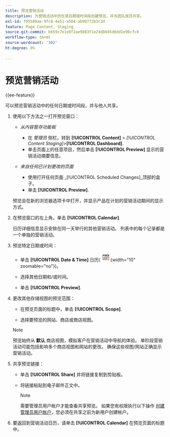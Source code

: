 ```yaml
---
title: 预览营销活动
description: 为营销活动中的任意日期或时间段创建预览，并与团队成员共享。
exl-id: f05589ae-9fc8-4e51-a504-ab90772b3c3d
feature: Page Content, Staging
source-git-commit: b659c7e1e8f2ae9883f1e24d8045d6dd1e90cfc0
workflow-type: tm+mt
source-wordcount: '302'
ht-degree: 0%

---
```


# 预览营销活动

{{ee-feature}}

可以预览营销活动中的任何日期或时间段，并与他人共享。

1. 使用以下方法之一打开预览窗口：

   - _从内容暂存功能板_

      - 在 _管理员_ 侧栏，转到  **[!UICONTROL Content]** > _[!UICONTROL Content Staging]_>**[!UICONTROL Dashboard]**.
      - 单击页面上的任意项目，然后单击 **[!UICONTROL Preview]** 显示的营销活动摘要信息。

   - _来自任何已计划更改的页面_

      - 使用打开任何页面 _[!UICONTROL Scheduled Changes]_顶部的盒子。
      - 单击 **[!UICONTROL Preview]**.

   预览会在新的浏览器选项卡中打开，并显示产品在计划的营销活动期间的显示方式。

1. 在预览窗口的左上角，单击 **[!UICONTROL Calendar]**.

   日历详细信息显示安排在同一天举行的其他营销活动。 列表中的每个记录都是一个单独的营销活动。

1. 预览特定日期或时间：

   - 单击 **[!UICONTROL Date & Time]** 日历(![日历图标](../assets/icon-calendar.png){width="10" zoomable="no"})。

   - 选择其他日期和/或时间。

   - 单击 **[!UICONTROL Preview]**.

1. 更改其他存储视图的预览范围：

   - 在预览页面的标题中，单击 **[!UICONTROL Scope]**.

   - 选择要预览的网站、商店或商店视图。

   >[!NOTE]
   >
   >预览始终从 **默认** 商店视图，模拟客户在营销活动中导航的体验。 单阶段营销活动可能包括影响多个商店视图和网站的更改。 确保这些视图/网站正确显示营销活动。

1. 共享预览链接：

   - 单击 **[!UICONTROL Share]** 并将链接复制到剪贴板。

   - 将链接粘贴到电子邮件正文中。

     >[!NOTE]
     >
     >需要管理员用户帐户才能查看共享预览。 如果您有权限执行以下操作 [创建管理员用户帐户](../systems/permissions-users-all.md#create-a-user)，您必须在共享之前为新用户创建帐户。

1. 要返回到营销活动日历，请单击 **[!UICONTROL Calendar]** 在预览页面的标题中。
